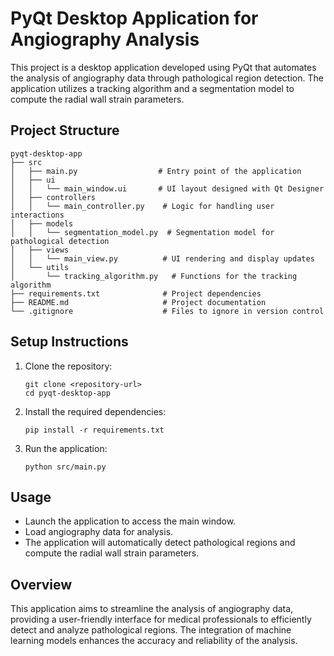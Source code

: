 # PyQt Desktop Application for Angiography Analysis

This project is a desktop application developed using PyQt that automates the analysis of angiography data through pathological region detection. The application utilizes a tracking algorithm and a segmentation model to compute the radial wall strain parameters.

## Project Structure

```
pyqt-desktop-app
├── src
│   ├── main.py                  # Entry point of the application
│   ├── ui
│   │   └── main_window.ui       # UI layout designed with Qt Designer
│   ├── controllers
│   │   └── main_controller.py    # Logic for handling user interactions
│   ├── models
│   │   └── segmentation_model.py  # Segmentation model for pathological detection
│   ├── views
│   │   └── main_view.py          # UI rendering and display updates
│   └── utils
│       └── tracking_algorithm.py   # Functions for the tracking algorithm
├── requirements.txt              # Project dependencies
├── README.md                     # Project documentation
└── .gitignore                    # Files to ignore in version control
```

## Setup Instructions

1. Clone the repository:
   ```
   git clone <repository-url>
   cd pyqt-desktop-app
   ```

2. Install the required dependencies:
   ```
   pip install -r requirements.txt
   ```

3. Run the application:
   ```
   python src/main.py
   ```

## Usage

- Launch the application to access the main window.
- Load angiography data for analysis.
- The application will automatically detect pathological regions and compute the radial wall strain parameters.

## Overview

This application aims to streamline the analysis of angiography data, providing a user-friendly interface for medical professionals to efficiently detect and analyze pathological regions. The integration of machine learning models enhances the accuracy and reliability of the analysis.
